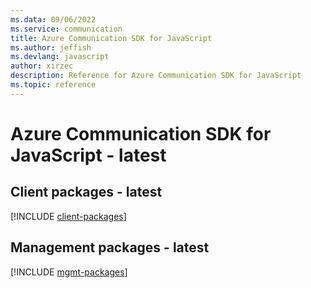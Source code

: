 ```yaml
---
ms.data: 09/06/2022
ms.service: communication
title: Azure Communication SDK for JavaScript
ms.author: jeffish
ms.devlang: javascript
author: xirzec
description: Reference for Azure Communication SDK for JavaScript
ms.topic: reference
---
```

# Azure Communication SDK for JavaScript - latest

## Client packages - latest
[!INCLUDE [client-packages](communication-client-index.md)]
## Management packages - latest
[!INCLUDE [mgmt-packages](communication-mgmt-index.md)]